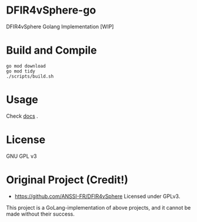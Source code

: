 # DFIR4vSphere-go

DFIR4vSphere Golang Implementation [WIP]

# Build and Compile

```shell
go mod download
go mod tidy
./scripts/build.sh
```

# Usage

Check [docs](/docs/get-started.md) .

# License

GNU GPL v3

# Original Project (Credit!)

- https://github.com/ANSSI-FR/DFIR4vSphere Licensed under GPLv3.

This project is a GoLang-implementation of above projects, and it cannot be made without their success.
